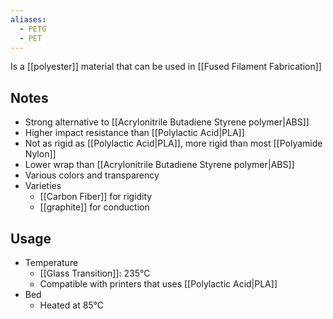 ```yaml
---
aliases:
  - PETG
  - PET
---
```

Is a [[polyester]] material that can be used in [[Fused Filament Fabrication]]
## Notes
- Strong alternative to [[Acrylonitrile Butadiene Styrene polymer|ABS]]
- Higher impact resistance than [[Polylactic Acid|PLA]]
- Not as rigid as [[Polylactic Acid|PLA]], more rigid than most [[Polyamide Nylon]]
- Lower wrap than [[Acrylonitrile Butadiene Styrene polymer|ABS]]
- Various colors and transparency
- Varieties
	- [[Carbon Fiber]] for rigidity
	- [[graphite]] for conduction
## Usage
- Temperature 
	- [[Glass Transition]]: 235°C
	- Compatible with printers that uses [[Polylactic Acid|PLA]]
- Bed
	- Heated at 85°C